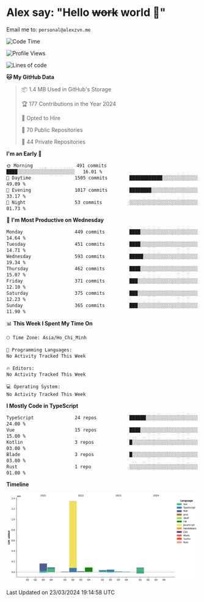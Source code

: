 # Alex say: "Hello ~~work~~ world 🐾"
Email me to: `personal@alexzvn.me`

<!--START_SECTION:waka-->
![Code Time](http://img.shields.io/badge/Code%20Time-1%2C066%20hrs%2055%20mins-blue)

![Profile Views](http://img.shields.io/badge/Profile%20Views-0-blue)

![Lines of code](https://img.shields.io/badge/From%20Hello%20World%20I%27ve%20Written-1.9%20million%20lines%20of%20code-blue)

**🐱 My GitHub Data** 

> 📦 1.4 MB Used in GitHub's Storage 
 > 
> 🏆 177 Contributions in the Year 2024
 > 
> 💼 Opted to Hire
 > 
> 📜 70 Public Repositories 
 > 
> 🔑 44 Private Repositories 
 > 
**I'm an Early 🐤** 

```text
🌞 Morning                491 commits         ████░░░░░░░░░░░░░░░░░░░░░   16.01 % 
🌆 Daytime                1505 commits        ████████████░░░░░░░░░░░░░   49.09 % 
🌃 Evening                1017 commits        ████████░░░░░░░░░░░░░░░░░   33.17 % 
🌙 Night                  53 commits          ░░░░░░░░░░░░░░░░░░░░░░░░░   01.73 % 
```
📅 **I'm Most Productive on Wednesday** 

```text
Monday                   449 commits         ████░░░░░░░░░░░░░░░░░░░░░   14.64 % 
Tuesday                  451 commits         ████░░░░░░░░░░░░░░░░░░░░░   14.71 % 
Wednesday                593 commits         █████░░░░░░░░░░░░░░░░░░░░   19.34 % 
Thursday                 462 commits         ████░░░░░░░░░░░░░░░░░░░░░   15.07 % 
Friday                   371 commits         ███░░░░░░░░░░░░░░░░░░░░░░   12.10 % 
Saturday                 375 commits         ███░░░░░░░░░░░░░░░░░░░░░░   12.23 % 
Sunday                   365 commits         ███░░░░░░░░░░░░░░░░░░░░░░   11.90 % 
```


📊 **This Week I Spent My Time On** 

```text
🕑︎ Time Zone: Asia/Ho_Chi_Minh

💬 Programming Languages: 
No Activity Tracked This Week

🔥 Editors: 
No Activity Tracked This Week

💻 Operating System: 
No Activity Tracked This Week
```

**I Mostly Code in TypeScript** 

```text
TypeScript               24 repos            ██████░░░░░░░░░░░░░░░░░░░   24.00 % 
Vue                      15 repos            ████░░░░░░░░░░░░░░░░░░░░░   15.00 % 
Kotlin                   3 repos             █░░░░░░░░░░░░░░░░░░░░░░░░   03.00 % 
Blade                    3 repos             █░░░░░░░░░░░░░░░░░░░░░░░░   03.00 % 
Rust                     1 repo              ░░░░░░░░░░░░░░░░░░░░░░░░░   01.00 % 
```



**Timeline**

![Lines of Code chart](https://raw.githubusercontent.com/alexzvn/alexzvn/main/assets/bar_graph.png)


 Last Updated on 23/03/2024 19:14:58 UTC
<!--END_SECTION:waka-->
